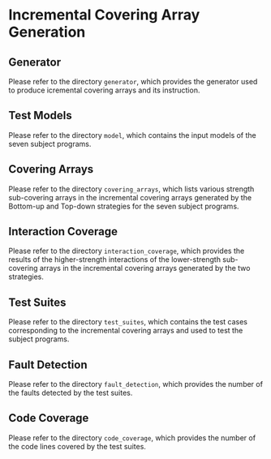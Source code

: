 Incremental Covering Array Generation
==============================================================================

Generator
----
Please refer to the directory `generator`, which provides the generator used to produce icremental covering arrays and its instruction.

Test Models
----
Please refer to the directory `model`, which contains the input models of the seven subject programs.

Covering Arrays
----
Please refer to the directory `covering_arrays`, which lists various strength sub-covering arrays in the incremental covering arrays generated by the Bottom-up and Top-down strategies for the seven subject programs.

Interaction Coverage
----
Please refer to the directory `interaction_coverage`, which provides the results of the higher-strength interactions of the lower-strength sub-covering arrays in the incremental covering arrays generated by the two strategies.

Test Suites
----
Please refer to the directory `test_suites`, which contains the test cases corresponding to the incremental covering arrays and used to test the subject programs.

Fault Detection
----
Please refer to the directory `fault_detection`, which provides the number of the faults detected by the test suites.

Code Coverage
----
Please refer to the directory `code_coverage`, which provides the number of the code lines covered by the test suites.
